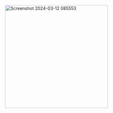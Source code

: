 <img width="334" alt="Screenshot 2024-03-12 085553" src="https://github.com/Abdoosaeid/Python/assets/139778971/c2825571-a7f2-4dc3-a930-c37626788485">
